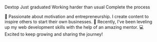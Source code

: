 Dextop 
Just graduated 
Working harder than usual 
Complete the process 

🎯 Passionate about motivation and entrepreneurship. I create content to inspire others to start their own businesses. 🚀 Recently, I’ve been leveling up my web development skills with the help of an amazing mentor. 💻 Excited to keep growing and sharing the journey!

